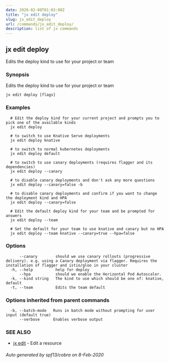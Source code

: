 ```yaml
---
date: 2020-02-08T01:03:08Z
title: "jx edit deploy"
slug: jx_edit_deploy
url: /commands/jx_edit_deploy/
description: list of jx commands
---
```

## jx edit deploy

Edits the deploy kind to use for your project or team

### Synopsis

Edits the deploy kind to use for your project or team

```
jx edit deploy [flags]
```

### Examples

```
  # Edit the deploy kind for your current project and prompts you to pick one of the available kinds
  jx edit deploy
  
  # to switch to use Knative Serve deployments
  jx edit deploy knative
  
  # to switch to normal kubernetes deployments
  jx edit deploy default
  
  # to switch to use canary deployments (requires flagger and its dependencies)
  jx edit deploy --canary
  
  # to disable canary deployments and don't ask any more questions
  jx edit deploy --canary=false -b
  
  # to disable canary deployments and confirm if you want to change the deployment kind and HPA
  jx edit deploy --canary=false
  
  # Edit the default deploy kind for your team and be prompted for answers
  jx edit deploy --team
  
  # Set the default for your team to use knative and canary but no HPA
  jx edit deploy --team knative --canary=true --hpa=false
```

### Options

```
      --canary        should we use canary rollouts (progressive delivery). e.g. using a Canary deployment via flagger. Requires the installation of flagger and istio/gloo in your cluster
  -h, --help          help for deploy
      --hpa           should we enable the Horizontal Pod Autoscaler.
  -k, --kind string   The kind to use which should be one of: knative, default
  -t, --team          Edits the team default
```

### Options inherited from parent commands

```
  -b, --batch-mode   Runs in batch mode without prompting for user input (default true)
      --verbose      Enables verbose output
```

### SEE ALSO

* [jx edit](/commands/jx_edit/)	 - Edit a resource

###### Auto generated by spf13/cobra on 8-Feb-2020
